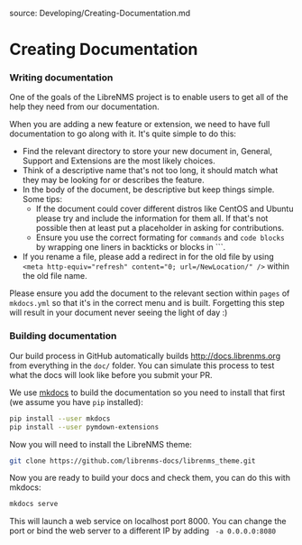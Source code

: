 source: Developing/Creating-Documentation.md
# Creating Documentation

### Writing documentation
One of the goals of the LibreNMS project is to enable users to get all of the help they need from our documentation.

When you are adding a new feature or extension, we need to have full documentation to go along with it. It's quite 
simple to do this:

  - Find the relevant directory to store your new document in, General, Support and Extensions are the most likely choices.
  - Think of a descriptive name that's not too long, it should match what they may be looking for or describes the feature.
  - In the body of the document, be descriptive but keep things simple. Some tips:
    - If the document could cover different distros like CentOS and Ubuntu please try and include the information for them all.
      If that's not possible then at least put a placeholder in asking for contributions.
    - Ensure you use the correct formating for `commands` and `code blocks` by wrapping one liners in backticks or blocks in ```.
  - If you rename a file, please add a redirect in for the old file by using `<meta http-equiv="refresh" content="0; url=/NewLocation/" />` within the old file name.

Please ensure you add the document to the relevant section within `pages` of `mkdocs.yml` so that it's in the correct menu and is built.
Forgetting this step will result in your document never seeing the light of day :)

### Building documentation
Our build process in GitHub automatically builds http://docs.librenms.org from everything in the `doc/` folder. You can simulate this 
process to test what the docs will look like before you submit your PR.

We use [mkdocs](http://www.mkdocs.org/) to build the documentation so you need to install that first (we assume you have `pip` installed):

```bash
pip install --user mkdocs
pip install --user pymdown-extensions
```

Now you will need to install the LibreNMS theme:

```bash
git clone https://github.com/librenms-docs/librenms_theme.git
```

Now you are ready to build your docs and check them, you can do this with mkdocs:

```bash
mkdocs serve
```

This will launch a web service on localhost port 8000. You can change the port or bind the web server to a different IP by adding 
` -a 0.0.0.0:8080`

